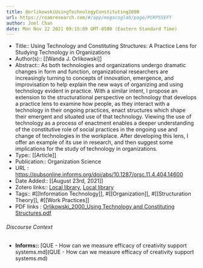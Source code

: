 ```yaml
---
title: @orlikowskiUsingTechnologyConstituting2000
url: https://roamresearch.com/#/app/megacoglab/page/PCKPSSEFT
author: Joel Chan
date: Mon Nov 22 2021 09:15:09 GMT-0500 (Eastern Standard Time)
---
```


- Title:: Using Technology and Constituting Structures: A Practice Lens for Studying Technology in Organizations
- Author(s):: [[Wanda J. Orlikowski]]
- Abstract:: As both technologies and organizations undergo dramatic changes in form and function, organizational researchers are increasingly turning to concepts of innovation, emergence, and improvisation to help explain the new ways of organizing and using technology evident in practice. With a similar intent, I propose an extension to the structurational perspective on technology that develops a practice lens to examine how people, as they interact with a technology in their ongoing practices, enact structures which shape their emergent and situated use of that technology. Viewing the use of technology as a process of enactment enables a deeper understanding of the constitutive role of social practices in the ongoing use and change of technologies in the workplace. After developing this lens, I offer an example of its use in research, and then suggest some implications for the study of technology in organizations.
- Type:: [[Article]]
- Publication:: Organization Science
- URL : https://pubsonline.informs.org/doi/abs/10.1287/orsc.11.4.404.14600
- Date Added:: [[August 23rd, 2021]]
- Zotero links:: [Local library](zotero://select/groups/2451508/items/P54Z5I2M), [Local library](https://www.zotero.org/groups/2451508/items/P54Z5I2M)
- Tags:: #[[Information Technology]], #[[Organization]], #[[Structuration Theory]], #[[Work Practices]]
- PDF links : [Orlikowski_2000_Using Technology and Constituting Structures.pdf](zotero://open-pdf/groups/2451508/items/NBSNQPEZ)

###### Discourse Context

- **Informs::** [QUE - How can we measure efficacy of creativity support systems.md](QUE - How can we measure efficacy of creativity support systems.md)

